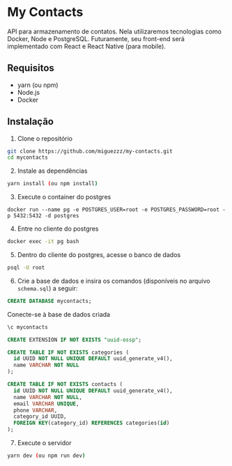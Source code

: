 # My Contacts

API para armazenamento de contatos. Nela utilizaremos tecnologias como Docker, Node e PostgreSQL. Futuramente, seu front-end será implementado com React e React Native (para mobile).

## Requisitos

- yarn (ou npm)
- Node.js
- Docker

## Instalação

1. Clone o repositório
```bash
git clone https://github.com/miguezzz/my-contacts.git
cd mycontacts
```

2. Instale as dependências
```bash
yarn install (ou npm install)
```
3. Execute o container do postgres
```docker
docker run --name pg -e POSTGRES_USER=root -e POSTGRES_PASSWORD=root -p 5432:5432 -d postgres
```

4. Entre no cliente do postgres
```bash
docker exec -it pg bash
```

5. Dentro do cliente do postgres, acesse o banco de dados
```bash
psql -U root
```

6. Crie a base de dados e insira os comandos (disponíveis no arquivo `schema.sql`) a seguir:
```sql
CREATE DATABASE mycontacts;
```
Conecte-se à base de dados criada
```sql
\c mycontacts
```
```sql
CREATE EXTENSION IF NOT EXISTS "uuid-ossp";
```
```sql
CREATE TABLE IF NOT EXISTS categories (
  id UUID NOT NULL UNIQUE DEFAULT uuid_generate_v4(),
  name VARCHAR NOT NULL
);
```
```sql
CREATE TABLE IF NOT EXISTS contacts (
  id UUID NOT NULL UNIQUE DEFAULT uuid_generate_v4(),
  name VARCHAR NOT NULL,
  email VARCHAR UNIQUE,
  phone VARCHAR,
  category_id UUID,
  FOREIGN KEY(category_id) REFERENCES categories(id)
);
```
7. Execute o servidor
```bash
yarn dev (ou npm run dev)
```

